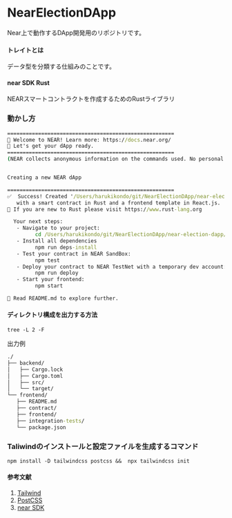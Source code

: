 # NearElectionDApp
Near上で動作するDApp開発用のリポジトリです。

#### トレイトとは

データ型を分類する仕組みのことです。

#### near SDK  Rust

NEARスマートコントラクトを作成するためのRustライブラリ

### 動かし方

```cmd
======================================================
👋 Welcome to NEAR! Learn more: https://docs.near.org/
🔧 Let's get your dApp ready.
======================================================
(NEAR collects anonymous information on the commands used. No personal information that could identify you is shared)


Creating a new NEAR dApp

======================================================
✅  Success! Created '/Users/harukikondo/git/NearElectionDApp/near-election-dapp/frontend'
   with a smart contract in Rust and a frontend template in React.js.
🦀 If you are new to Rust please visit https://www.rust-lang.org 

  Your next steps:
   - Navigate to your project:
         cd /Users/harukikondo/git/NearElectionDApp/near-election-dapp/frontend
   - Install all dependencies
         npm run deps-install
   - Test your contract in NEAR SandBox:
         npm test
   - Deploy your contract to NEAR TestNet with a temporary dev account:
         npm run deploy
   - Start your frontend:
         npm start

🧠 Read README.md to explore further.
```

#### ディレクトリ構成を出力する方法
 `tree -L 2 -F`  

 出力例  
 ```cmd
./
├── backend/
│   ├── Cargo.lock
│   ├── Cargo.toml
│   ├── src/
│   └── target/
└── frontend/
    ├── README.md
    ├── contract/
    ├── frontend/
    ├── integration-tests/
    └── package.json
 ```

### Taliwindのインストールと設定ファイルを生成するコマンド
 `npm install -D tailwindcss postcss &&  npx tailwindcss init`  

#### 参考文献
 1. <a href="https://tailwindcss.jp"/>Tailwind</a>
 2. <a href="https://postcss.org/">PostCSS</a>
 3. <a href="https://docs.rs/near-sdk/latest/near_sdk/">near SDK</a>